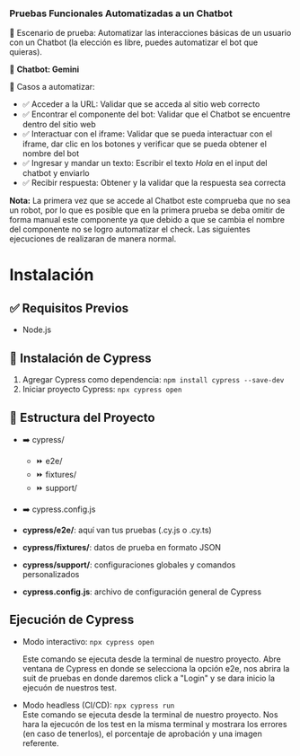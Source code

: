 ### **Pruebas Funcionales Automatizadas a un Chatbot**

🔧 Escenario de prueba: Automatizar las interacciones básicas de un usuario con un Chatbot (la elección es libre, puedes automatizar el bot que quieras).

🤖 **Chatbot: Gemini**

📝 Casos a automatizar:

- ✅ Acceder a la URL: Validar que se acceda al sitio web correcto
- ✅ Encontrar el componente del bot: Validar que el Chatbot se encuentre dentro del sitio web
- ✅ Interactuar con el iframe: Validar que se pueda interactuar con el iframe, dar clic en los botones y verificar que se pueda obtener el nombre del bot
- ✅ Ingresar y mandar un texto: Escribir el texto _Hola_ en el input del chatbot y enviarlo
- ✅ Recibir respuesta: Obtener y la validar que la respuesta sea correcta

**Nota:** La primera vez que se accede al Chatbot este comprueba que no sea un robot, por lo que es posible que en la primera prueba se deba omitir de forma manual este componente ya que debido a que se cambia el nombre del componente no se logro automatizar el check. Las siguientes ejecuciones de realizaran de manera normal.

# Instalación

## ✅ Requisitos Previos

- Node.js

## 🧪 Instalación de Cypress

1. Agregar Cypress como dependencia: `npm install cypress --save-dev`
2. Iniciar proyecto Cypress: `npx cypress open`

## 🧰 Estructura del Proyecto

- ➡️ cypress/
  - ⏩ e2e/
  - ⏩ fixtures/
  - ⏩ support/
- ➡️ cypress.config.js

- **cypress/e2e/**: aquí van tus pruebas (.cy.js o .cy.ts)
- **cypress/fixtures/**: datos de prueba en formato JSON
- **cypress/support/**: configuraciones globales y comandos personalizados
- **cypress.config.js**: archivo de configuración general de Cypress

## Ejecución de Cypress

- Modo interactivo: `npx cypress open`

  Este comando se ejecuta desde la terminal de nuestro proyecto. Abre ventana de Cypress en donde se selecciona la opción e2e, nos abrira la suit de pruebas en donde daremos click a "Login" y se dara inicio la ejecuón de nuestros test.

- Modo headless (CI/CD): `npx cypress run`  
  Este comando se ejecuta desde la terminal de nuestro proyecto. Nos hara la ejecucón de los test en la misma terminal y mostrara los errores (en caso de tenerlos), el porcentaje de aprobación y una imagen referente.
